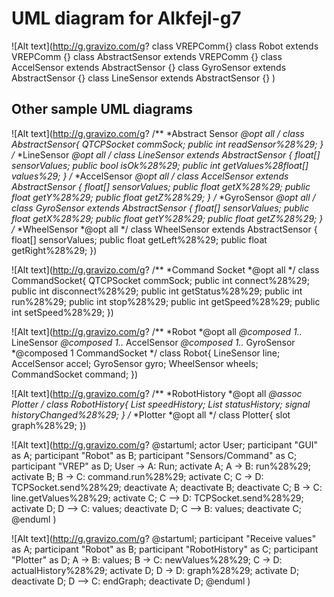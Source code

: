 # UML diagram for Alkfejl-g7

![Alt text](http://g.gravizo.com/g?
class VREPComm{}
class Robot extends VREPComm {}
class AbstractSensor extends VREPComm {}
class AccelSensor extends AbstractSensor {}
class GyroSensor extends AbstractSensor {}
class LineSensor extends AbstractSensor {}
)

## Other sample UML diagrams

![Alt text](http://g.gravizo.com/g?
/**
*Abstract Sensor
*@opt all
*/
class AbstractSensor{
    QTCPSocket commSock;
    public int readSensor%28%29;
}
/**
*LineSensor
*@opt all
*/
class LineSensor extends AbstractSensor {
        float[] sensorValues;
        public bool isOk%28%29;
        public int getValues%28float[] values%29;
}
/**
*AccelSensor
*@opt all
*/
class AccelSensor extends AbstractSensor {
        float[] sensorValues;
        public float getX%28%29;
        public float getY%28%29;
        public float getZ%28%29;
}
/**
*GyroSensor
*@opt all
*/
class GyroSensor extends AbstractSensor {
        float[] sensorValues;
        public float getX%28%29;
        public float getY%28%29;
        public float getZ%28%29;
}
/**
*WheelSensor
*@opt all
*/
class WheelSensor extends AbstractSensor {
        float[] sensorValues;
        public float getLeft%28%29;
        public float getRight%28%29;
})

![Alt text](http://g.gravizo.com/g?
/**
*Command Socket
*@opt all
*/
class CommandSocket{
    QTCPSocket commSock;
    public int connect%28%29;
    public int disconnect%28%29;
    public int getStatus%28%29;
    public int run%28%29;
    public int stop%28%29;
    public int getSpeed%28%29;
    public int setSpeed%28%29;
})

![Alt text](http://g.gravizo.com/g?
/**
*Robot
*@opt all
*@composed 1..* LineSensor
*@composed 1..* AccelSensor
*@composed 1..* GyroSensor
*@composed 1 CommandSocket
*/
class Robot{
	LineSensor line;
	AccelSensor accel;
	GyroSensor gyro;
	WheelSensor wheels;
	CommandSocket command;
})

![Alt text](http://g.gravizo.com/g?
/**
*RobotHistory
*@opt all
*@assoc Plotter
*/
class RobotHistory{
	List speedHistory;
	List statusHistory;
	signal historyChanged%28%29;
}
/**
*Plotter
*@opt all
*/
class Plotter{
	slot graph%28%29;
})

![Alt text](http://g.gravizo.com/g?
@startuml;
actor User;
participant "GUI" as A;
participant "Robot" as B;
participant "Sensors/Command" as C;
participant "VREP" as D;
User -> A: Run;
activate A;
A -> B: run%28%29;
activate B;
B -> C: command.run%28%29;
activate C;
C -> D: TCPSocket.send%28%29;
deactivate A;
deactivate B;
deactivate C;
B -> C: line.getValues%28%29;
activate C;
C --> D: TCPSocket.send%28%29;
activate D;
D --> C: values;
deactivate D;
C --> B: values;
deactivate C;
@enduml
)

![Alt text](http://g.gravizo.com/g?
@startuml;
participant "Receive values" as A;
participant "Robot" as B;
participant "RobotHistory" as C;
participant "Plotter" as D;
A -> B: values;
B -> C: newValues%28%29;
C -> D: actualHistory%28%29;
activate D;
D -> D: graph%28%29;
activate D;
deactivate D;
D --> C: endGraph;
deactivate D;
@enduml
)
